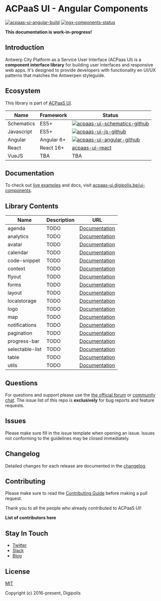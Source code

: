 # ACPaaS UI - Angular Components

[![acpaas-ui-angular-build]][acpaas-ui-angular-travis]
[![ngx-components-status]][ngx-components-package]

**This documentation is work-in-progress!**

## Introduction

Antwerp City Platform as a Service User Interface (ACPaas UI) is a **component interface library** for building user interfaces and responsive web apps. It's designed to provide developers with functionality en UI/UX patterns that matches the Antwerpen styleguide.

## Ecosystem

This library is part of [ACPaaS UI][acpaas-ui].

| Name              | Framework  | Status  |
| ----------------- | ---------- | ------- |
| Schematics        | ES5+       | [![acpaas-ui-schematics-github]][acpaas-ui-schematics] |
| Javascript        | ES5+       | [![acpaas-ui-js-github]][acpaas-ui-js] |
| Angular           | Angular 6+ | [![acpaas-ui-angular-github]][acpaas-ui-angular] |
| React             | React 16+  | [acpaas-ui-react] |
| VueJS             | TBA        | TBA  |

## Documentation

To check out [live examples]() and docs, visit [acpaas-ui.digipolis.be/ui-components][acpaas-ui-components].

## Library Contents

| Name           | Description                              | URL                                                       |
| -------------- | ---------------------------------------- | --------------------------------------------------------- |
| agenda         | TODO                                     | [Documentation](./packages/agenda/README.md)              |
| analytics      | TODO                                     | [Documentation](./packages/analytics/README.md)           |
| avatar         | TODO                                     | [Documentation](./packages/avatar/README.md)              |
| calendar       | TODO                                     | [Documentation](./packages/calendar/README.md)            |
| code-snippet   | TODO                                     | [Documentation](./packages/code-snippet/README.md)        |
| context        | TODO                                     | [Documentation](./packages/context/README.md)             |
| flyout         | TODO                                     | [Documentation](./packages/flyout/README.md)              |
| forms          | TODO                                     | [Documentation](./packages/forms/README.md)               |
| layout         | TODO                                     | [Documentation](./packages/layout/README.md)              |
| localstorage   | TODO                                     | [Documentation](./packages/localstorage/README.md)        |
| logo           | TODO                                     | [Documentation](./packages/logo/README.md)                |
| map            | TODO                                     | [Documentation](./packages/map/README.md)                 |
| notifications  | TODO                                     | [Documentation](./packages/notifications/README.md)       |
| pagination     | TODO                                     | [Documentation](./packages/pagination/README.md)          |
| progress-bar   | TODO                                     | [Documentation](./packages/progress-bar/README.md)        |
| selectable-list| TODO                                     | [Documentation](./packages/selectable-list/README.md)     |
| table          | TODO                                     | [Documentation](./packages/table/README.md)               |
| utils          | TODO                                     | [Documentation](./packages/utils/README.md)               |

## Questions

For questions and support please use the [the official forum]() or [community chat](). The issue list of this repo is **exclusively** for bug reports and feature requests.

## Issues

Please make sure fill in the issue template when opening an issue. Issues not conforming to the guidelines may be closed immediately.

## Changelog

Detailed changes for each release are documented in the [changelog](./CHANGELOG.md).

## Contributing

Please make sure to read the [Contributing Guide](./CONTRIBUTING.md) before making a pull request.

Thank you to all the people who already contributed to ACPaaS UI!

**List of contributors here**

## Stay In Touch

- [Twitter]()
- [Slack]()
- [Blog]()

## License

[MIT](http://opensource.org/licenses/MIT)

Copyright (c) 2016-present, Digipolis

<!-- Generic Links -->
[acpaas-ui]: https://acpaas-ui.digipolis.be
[acpaas-ui-components]: https://acpaas-ui.digipolis.be/ui-components

<!-- Travis -->
[acpaas-ui-angular-build]: https://img.shields.io/travis/digipolisantwerp/acpaas-ui-ngx.svg
[acpaas-ui-angular-travis]: https://travis-ci.org/digipolisantwerp/acpaas-ui-ngx

<!-- Github links -->

<!-- Github URL -->
[acpaas-ui-schematics]: https://github.com/digipolisantwerp/acpaas-ui_schematics
[acpaas-ui-js]: https://github.com/digipolisantwerp/acpaas-ui_js
[acpaas-ui-angular]: https://github.com/digipolisantwerp/acpaas-ui_angular
[acpaas-ui-react]: https://github.com/digipolisantwerp/acpaas-ui_react

<!-- Github Version Badge -->
[acpaas-ui-schematics-github]: https://img.shields.io/github/package-json/v/digipolisantwerp/acpaas-ui_schematics.svg
[acpaas-ui-angular-github]: https://img.shields.io/github/package-json/v/digipolisantwerp/acpaas-ui_angular.svg
[acpaas-ui-js-github]: https://img.shields.io/github/package-json/v/digipolisantwerp/acpaas-ui_js.svg

<!-- NPM Package links -->
[ngx-components-package]: https://www.npmjs.com/package/@acpaas-ui/ngx-components

<!-- NPM Version Badge -->
[ngx-components-status]: https://img.shields.io/npm/v/@acpaas-ui/ngx-components.svg